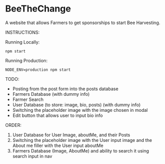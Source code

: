 # BeeTheChange

A website that allows Farmers to get sponsorships to start Bee Harvesting.

INSTRUCTIONS:

Running Locally:

`npm start`

Running Production:

`NODE_ENV=production npm start`

TODO:

- Posting from the post form into the posts database
- Farmers Database (with dummy info)
- Farmer Search
- User Database (to store: image, bio, posts) (with dummy info)
- Switching the placeholder image with the image chosen in modal
- Edit button that allows user to input bio info

ORDER:

1. User Database for User Image, aboutMe, and their Posts
2. Switching the placeholder image with the User input image and the About me filler with the User input aboutMe
3. Farmers Database (Image, AboutMe) and ability to search it using search input in nav
